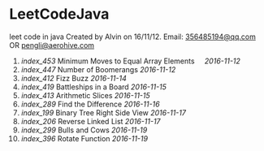 # LeetCodeJava
leet code in java
Created by Alvin on 16/11/12.
Email: 356485194@qq.com  OR  pengli@aerohive.com

1. _index_453_   Minimum Moves to Equal Array Elements     _2016-11-12_   
2. _index_447_   Number of Boomerangs       _2016-11-12_  
3. _index_412_   Fizz Buzz       _2016-11-14_  
4. _index_419_   Battleships in a Board  _2016-11-15_
5. _index_413_   Arithmetic Slices   _2016-11-15_  
6. _index_289_   Find the Difference   _2016-11-16_  
7. _index_199_   Binary Tree Right Side View   _2016-11-17_  
8. _index_206_   Reverse Linked List   _2016-11-17_  
9. _index_299_	 Bulls and Cows     _2016-11-19_  
10. _index_396_  Rotate Function   _2016-11-19_  

